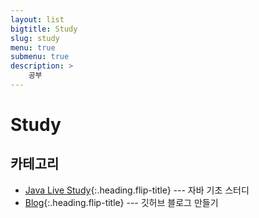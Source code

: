 ```yaml
---
layout: list
bigtitle: Study
slug: study
menu: true
submenu: true
description: >
    공부
---
```


# Study

## 카테고리

- [Java Live Study]{:.heading.flip-title} --- 자바 기초 스터디
- [Blog]{:.heading.flip-title} --- 깃허브 블로그 만들기

[Java Live Study]: /java-live-study/
[Blog]: /blog/